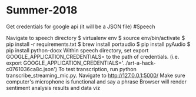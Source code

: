 # Summer-2018
Get credentials  for google api (it will be a JSON file)
#Speech

Navigate to speech directory
$ virtualenv env
$ source env/bin/activate
$ pip install -r requirements.txt
$ brew install portaudio
$ pip install pyAudio
$ pip install python-docx
Within speech directory, set export GOOGLE_APPLICATION_CREDENTIALS= to the path of credentials. (i.e. export GOOGLE_APPLICATION_CREDENTIALS='../art-a-hack-c0761036ca8c.json')
To test transcription, run python transcribe_streaming_mic.py.
Navigate to http://127.0.0.1:5000/
Make sure computer's microphone is functional and say a phrase
Browser will render sentiment analysis results and data viz

